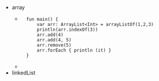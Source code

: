 - array 
	- ```
		fun main() {
			var arr: ArrayList<Int> = arrayListOf(1,2,3)
			println(arr.indexOf(3))
			arr.add(4)
			arr.add(4, 5)
			arr.remove(5)
			arr.forEach { println (it) }
		}
	- 
- linkedList
